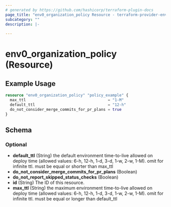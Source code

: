 ```yaml
---
# generated by https://github.com/hashicorp/terraform-plugin-docs
page_title: "env0_organization_policy Resource - terraform-provider-env0"
subcategory: ""
description: |-
  
---
```


# env0_organization_policy (Resource)



## Example Usage

```terraform
resource "env0_organization_policy" "policy_example" {
  max_ttl                                    = "1-M"
  default_ttl                                = "12-h"
  do_not_consider_merge_commits_for_pr_plans = true
}
```

<!-- schema generated by tfplugindocs -->
## Schema

### Optional

- **default_ttl** (String) the default environment time-to-live allowed on deploy time (allowed values: 6-h, 12-h, 1-d, 3-d, 1-w, 2-w, 1-M). omit for infinite ttl. must be equal or shorter than max_ttl
- **do_not_consider_merge_commits_for_pr_plans** (Boolean)
- **do_not_report_skipped_status_checks** (Boolean)
- **id** (String) The ID of this resource.
- **max_ttl** (String) the maximum environment time-to-live allowed on deploy time (allowed values: 6-h, 12-h, 1-d, 3-d, 1-w, 2-w, 1-M). omit for infinite ttl. must be equal or longer than default_ttl


